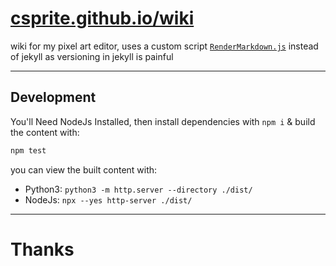 # [csprite.github.io/wiki](https://csprite.github.io/wiki)
wiki for my pixel art editor, uses a custom script [`RenderMarkdown.js`](./RenderMarkdown.js) instead of jekyll as versioning in jekyll is painful

---
## Development

You'll Need NodeJs Installed, then install dependencies with `npm i` & build the content with:

```bash
npm test
```

you can view the built content with:
- Python3: `python3 -m http.server --directory ./dist/`
- NodeJs: `npx --yes http-server ./dist/`

---
# Thanks
